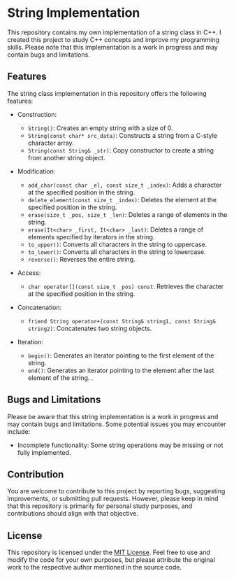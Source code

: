 # String Implementation

This repository contains my own implementation of a string class in C++. I created this project to study C++ concepts and improve my programming skills. Please note that this implementation is a work in progress and may contain bugs and limitations.

## Features

The string class implementation in this repository offers the following features:

- Construction:
  - `String()`: Creates an empty string with a size of 0.
  - `String(const char* src_data)`: Constructs a string from a C-style character array.
  - `String(const String& _str)`: Copy constructor to create a string from another string object.

- Modification:
  - `add_char(const char _el, const size_t _index)`: Adds a character at the specified position in the string.
  - `delete_element(const size_t _index)`: Deletes the element at the specified position in the string.
  - `erase(size_t _pos, size_t _len)`: Deletes a range of elements in the string.
  - `erase(It<char> _first, It<char> _last)`: Deletes a range of elements specified by iterators in the string.
  - `to_upper()`: Converts all characters in the string to uppercase.
  - `to_lower()`: Converts all characters in the string to lowercase.
  - `reverse()`: Reverses the entire string.

- Access:
  - `char operator[](const size_t _pos) const`: Retrieves the character at the specified position in the string.

- Concatenation:
  - `friend String operator+(const String& string1, const String& string2)`: Concatenates two string objects.

- Iteration:
  - `begin()`: Generates an iterator pointing to the first element of the string.
  - `end()`: Generates an iterator pointing to the element after the last element of the string.
.

## Bugs and Limitations

Please be aware that this string implementation is a work in progress and may contain bugs and limitations. Some potential issues you may encounter include:

- Incomplete functionality: Some string operations may be missing or not fully implemented.

## Contribution

You are welcome to contribute to this project by reporting bugs, suggesting improvements, or submitting pull requests. However, please keep in mind that this repository is primarily for personal study purposes, and contributions should align with that objective.

## License

This repository is licensed under the [MIT License](LICENSE). Feel free to use and modify the code for your own purposes, but please attribute the original work to the respective author mentioned in the source code.

